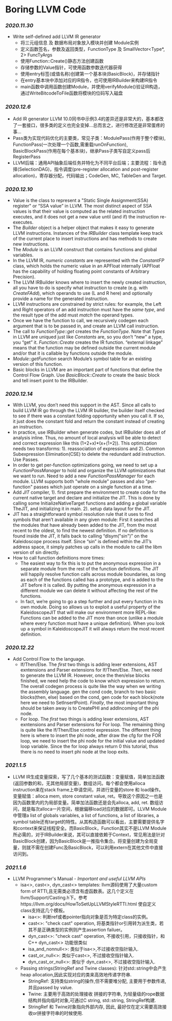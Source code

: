 # Boring LLVM Code

### *2020.11.30*
* Write self-defined add LLVM IR generator
    * 将三元组信息 及 数据布局对象放入模块并创建 Module实例
    * 定义函数签名，参数及返回类型，FunctionType 及 SmallVector<Type*, 2> FuncTyArgs
    * 使用Function::Create()静态方法创建函数
    * 存储参数的Value指针，可使用函数参数迭代器获得
    * 使用entry标签(或值名称)创建第一个基本块(BasicBlock)，并存储指针
    * 在entry基本块中添加对应的IR指令，也可使用IRBuilder来构建IR指令
    * main函数中调用函数创建Module，并使用verifyModule()验证IR构造，通过WriteBitcodeToFile函数将模块的位码写入磁盘
### *2020.12.6*
* Add IR generator LLVM 10.0同书中示例3.4的差异还是非常大的，基本都改了一套接口，很多类的定义也完全变掉...总而言之，进行修改还是非常蛋疼的事...
* Pass类为实现代码优化的主要类，常见子类：ModulePass(作用于整个模块), FunctionPass(一次处理一个函数,需重载runOnFunction), BasicBlockPass(作用在每个基本块)，继承Pass子类写自定义pass后RegisterPass
* LLVM后端：通用API抽象后端任务并特化为不同平台后端；主要流程：指令选择(SelectionDAG)，指令调度(pre-register allocation and post-register allocation)，寄存器分配，代码输出；CodeGen, MC, TableGen and Target.

### *2020.12.10*
* Value is the class to represent a "Static Single Assignment(SSA) register" or “SSA value” in LLVM. The most distinct aspect of SSA values is that their value is computed as the related instruction executes, and it does not get a new value until (and if) the instruction re-executes.
* The *Builder* object is a helper object that makes it easy to generate LLVM instructions. Instances of the *IRBuilder* class template keep track of the current place to insert instructions and has methods to create new instructions.
* The *Module* is an LLVM construct that contains functions and global variables. 
* In the LLVM IR, *numeric constants* are represented with the *ConstantFP* class, which holds the numeric value in an APFloat internally (APFloat has the capability of holding floating point constants of Arbitrary Precision). 
* The LLVM IRBuilder knows where to insert the newly created instruction, all you have to do is specify what instruction to create (e.g. with *CreateFAdd*), which operands to use (L and R here) and optionally provide a name for the generated instruction.
* LLVM instructions are constrained by strict rules: for example, the Left and Right operators of an add instruction must have the *same type*, and the result type of the add must *match* the operand types. 
* Once we have the function to call, we recursively codegen each argument that is to be passed in, and create an LLVM call instruction.
* The call to *FunctionType::get* creates the *FunctionType*. Note that *Types* in LLVM are uniqued just like *Constants* are, so you don’t “new” a type, you “get” it. *Function::Create* creates the IR function. “external linkage” means that the function may be defined outside the current module and/or that it is callable by functions outside the module.
* *Module::getFunction* search Module’s symbol table for an existing version of this function.
*  Basic blocks in LLVM are an important part of functions that define the Control Flow Graph. Use *BasicBlock::Create* to create the basic block and tell insert point to the IRBuilder.

### *2020.12.14*
* With LLVM, you don’t need this support in the AST. Since all calls to build LLVM IR go through the LLVM IR builder, the builder itself checked to see if there was a constant folding opportunity when you call it. If so, it just does the constant fold and return the constant instead of creating an instruction.
* In practice, use IRBuilder when generate codes, but IRBuilder does all of analysis inline. Thus, no amount of local analysis will be able to detect and correct expression like this (1+2+x)*(x+(1+2)). This optimization needs two transforms: 1). reassociation of expressions and 2). Common Subexpression Elimination(CSE) to delete the redundant add instruction. Use Passes.
* In order to get per-function optimizations going, we need to set up a *FunctionPassManager* to hold and organize the LLVM optimizations that we want to run. Need to add a new *FunctionPassManager* for each module. LLVM supports both "whole module" passes and also "per-function" passes which just operate on a single function at a time.
* Add *JIT* compiler, 1). first prepare the environment to create code for the current native target and declare and initialize the JIT. This is done by calling some InitializeNativeTarget functions and adding a global variable TheJIT, and initializing it in main. 2). setup data layout for the JIT.
* JIT has a straightforward symbol resolution rule that it uses to find symbols that aren’t available in any given module: First it searches all the modules that have already been added to the JIT, from the most recent to the oldest, to find the newest definition. If no definition is found inside the JIT, it falls back to calling “dlsym("sin")” on the Kaleidoscope process itself. Since “sin” is defined within the JIT’s address space, it simply patches up calls in the module to call the libm version of sin directly.
* How to call function definitions more times: 
    * The easiest way to fix this is to put the anonymous expression in a separate module from the rest of the function definitions. The JIT will happily resolve function calls across module boundaries, as long as each of the functions called has a prototype, and is added to the JIT before it is called. By putting the anonymous expression in a different module we can delete it without affecting the rest of the functions.
    * In fact, we’re going to go a step further and put every function in its own module. Doing so allows us to exploit a useful property of the KaleidoscopeJIT that will make our environment more REPL-like: Functions can be added to the JIT more than once (unlike a module where every function must have a unique definition). When you look up a symbol in KaleidoscopeJIT it will always return the most recent definition.

### *2020.12.22*
* Add Control Flow to the language.
    * If/Then/Else. The *first* two things is adding lexer extensions, AST exntensions and Parser extensions for If/Then/Else. *Then*, we need to generate the LLVM IR. However, once the then/else blocks finished, we need help the code to know which expression to return. The overall codegen process is quite like the way when we writing the assembly language. gen the cond code, branch to two basic blocks(then, else) based on the cond, gen code for each block(note here we need to SetInsertPoint).  *Finally*, the most important thing should be taken away is to CreatePHI and addIncoming of the phi node.
    * For loop. The *first* two things is adding lexer extensions, AST exntensions and Parser extensions for For loop. The remaining thing is quite like the If/Then/Else control expression. The different thing here is where to insert the phi node, after draw the cfg for the FOR loop, we need to insert the phi node for the initial value and updated loop variable. Since the for loop always return 0 this tutorial, thus there is no need to insert phi node at the loop exits.

### *2021.1.5*
* LLVM IR生成变量探索，写了几个基本的测试函数：变量赋值，简单加法函数(返回参数的和，无其他局部变量)，数组访问。每个都会使用alloca instruction来在stack frame上申请空间，并进行变量的store 和 load操作。变量赋值：alloca mem, store constant value, ret。导致这个原因之一也是因为函数里内的为局部变量。简单加法函数还是会先alloca, add, ret. 数组访问，就是每次alloca一片空间，根据偏移load对应的数据即可。LLVM Module中管理a list of globals variables, a list of functions, a list of libraries, a symbol table还有target的特性。从其构造函数可以看出，主要需要提供名字和context来保证线程安全。而BasicBlock，Function其实不是LLVM Module所必需的，对于IRBuilder来说，其可以直接依赖于Context，常见用法是针对BasicBlock创建，因为BasicBlock是一推指令集合。将变量创建为全局变量，则就不需在创建Func及BasicBlock，可以利用extern在其他文件中直接访问到。

### *2021.1.6*
* LLVM Programmer's Manual - *Important and useful LLVM APIs*
    * isa<>, cast<>, dyn_cast<> templates: llvm源码使用了大量custom form of RTTI,且无需类必须含有虚函数表。这几个定义在llvm/Support/Casting.h下。参考https://llvm.org/docs/HowToSetUpLLVMStyleRTTI.html 使自定义class支持这几个模板。
        * isa<>: 判断ref或者pointer指向对象是否为特定class的实例。
        * cast<>: "check cast" operation, 将基类指针or引用转为派生类，若其不是正确类型的实例则产生assertion failuer。
        * dyn_cast<>: "check cast" operation, 不接收引用，只接收指针，和C++ dyn_cast<> 功能很类似
        * isa_and_nonnull<>: 类似于isa<>,不过接收空指针输入.
        * cast_or_null<>: 类似于cast<>, 不过接收空指针输入.
        * dyn_cast_or_null<>: 类似于 dyn_cast<>, 不过接收空指针输入.
    * Passing strings(StringRef and Twine classes): 针对std::string中会产生heap allocation,因此实现对应的类来高效地传递字符串.
        * StringRef: 支持类似string的操作,但不需要堆分配, 主要用于参数传递, 并且passed by value.
        * Twine: 主要用于高效的处理接收 拼接的字符串, 为轻量级的rope数据结构并指向临时对象,可通过C string, std::string, StringRef构建.
        * StringRef 和 Twine对象指向外部内存, 因此, 最好仅在定义需要高效接收or拼接字符串的时候使用.

